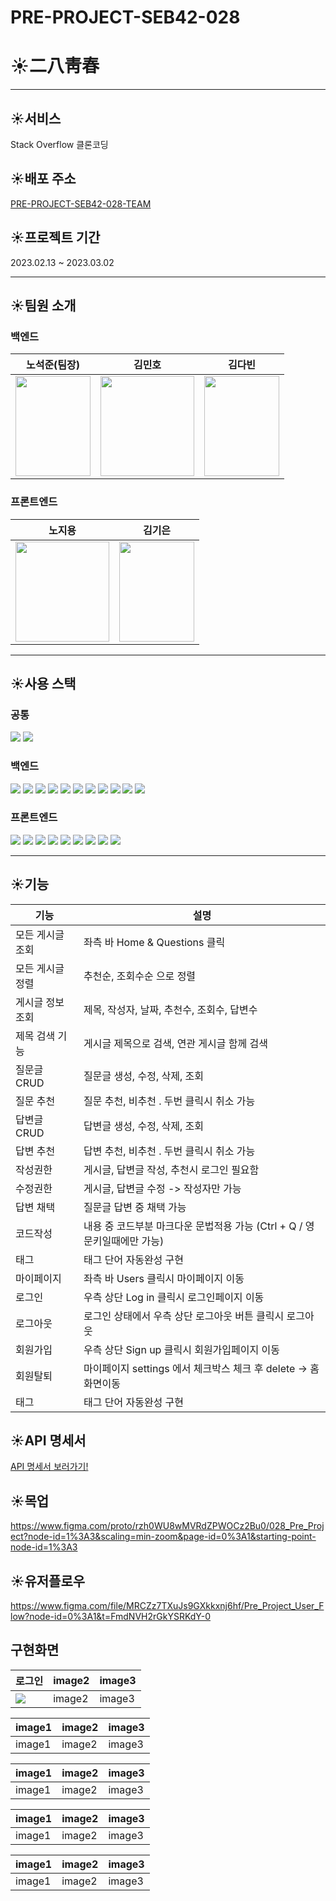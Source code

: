 # PRE-PROJECT-SEB42-028
# ☀️二八靑春


---



## ☀️서비스   

Stack Overflow 클론코딩


   
   
## ☀️배포 주소

<a href="http://pre28front.s3-website-us-east-1.amazonaws.com/"> PRE-PROJECT-SEB42-028-TEAM</a>


## ☀️프로젝트 기간
2023.02.13 ~ 2023.03.02

---


## ☀️팀원 소개
### 백엔드

|노석준(팀장)|김민호|김다빈|
|------|---|---|
|<img src="https://user-images.githubusercontent.com/116045890/222328024-676a79f5-c76e-4c98-a116-e48f353b9ab0.jpeg"  width="120" height="160">|<img src="https://user-images.githubusercontent.com/116045890/222328106-70b64adb-61da-43b4-8efd-667b59582361.jpeg"  width="150" height="160">|<img src="https://user-images.githubusercontent.com/116045890/222327890-6d7828dd-47c0-4829-86df-d340e7feac58.jpeg"  width="120" height="160">

### 프론트엔드

|노지용|김기은| 
|------|---|
|<img src="https://user-images.githubusercontent.com/116045890/222332062-825706f7-124e-4edf-95ed-52a5210bc244.jpg" width="150" height="160">|<img src="https://user-images.githubusercontent.com/116045890/222328072-9985a90f-8898-41c1-8489-577244e43bba.jpg"  width="120" height="160">|


---


## ☀️사용 스택

### 공통

<img src="https://img.shields.io/badge/github-181717?style=for-the-badge&logo=github&logoColor=white"> <img src="https://img.shields.io/badge/amazonaws-232F3E?style=for-the-badge&logo=amazonaws&logoColor=white"> 


### 백엔드

<img src="https://img.shields.io/badge/SpringBoot-6DB33F?style=for-the-badge&logo=SpringBoot&logoColor=white">  <img src="https://img.shields.io/badge/SpringWeb-6DB33F?style=for-the-badge&logo=SpringWeb&logoColor=white"> <img src="https://img.shields.io/badge/Spring-6DB33F?style=for-the-badge&logo=Spring&logoColor=white"> <img src="https://img.shields.io/badge/Spring Data JDVC-6DB33F?style=for-the-badge&logo=Spring Data JDVC&logoColor=white"> <img src="https://img.shields.io/badge/Spring Data JPA-6DB33F?style=for-the-badge&logo=Spring Data JPA&logoColor=white">  <img src="https://img.shields.io/badge/Spring Security-6DB33F?style=for-the-badge&logo=Spring Security&logoColor=white"> <img src="https://img.shields.io/badge/Spring MVC-6DB33F?style=for-the-badge&logo=Spring MVC&logoColor=white"> <img src="https://img.shields.io/badge/mysql-4479A1?style=for-the-badge&logo=mysql&logoColor=white"> <img src="https://img.shields.io/badge/Gradle-02303A?style=for-the-badge&logo=Gradle&logoColor=white">  <img src="https://img.shields.io/badge/JWT-000000?style=for-the-badge&logo=JSON Web Tokens&logoColor=white">  <img src="https://img.shields.io/badge/H2 Base-00539F?style=for-the-badge&logo=H2 base&logoColor=white"> 


### 프론트엔드
<img src="https://img.shields.io/badge/html-E34F26?style=for-the-badge&logo=html5&logoColor=white"> <img src="https://img.shields.io/badge/javascript-F7DF1E?style=for-the-badge&logo=javascript&logoColor=black"> <img src="https://img.shields.io/badge/css-1572B6?style=for-the-badge&logo=css3&logoColor=white"> <img src="https://img.shields.io/badge/Eslint-4B32C3?style=for-the-badge&logo=ESLint&logoColor=white"> <img src="https://img.shields.io/badge/Styledcomponents-DB7093?style=for-the-badge&logo=Styledcomponents&logoColor=white"> <img src="https://img.shields.io/badge/redux-764ABC?style=for-the-badge&logo=redux&logoColor=white"> <img src="https://img.shields.io/badge/fontawesome-528DD7?style=for-the-badge&logo=fontawesome&logoColor=white"> <img src="https://img.shields.io/badge/react-61DAFB?style=for-the-badge&logo=react&logoColor=white">  <img src="https://img.shields.io/badge/prettier-F7B93E?style=for-the-badge&logo=prettier&logoColor=white"> 

---

## ☀️기능

| 기능 | 설명 | 
|------|---|
|모든 게시글 조회| 좌측 바 Home & Questions 클릭 |
|모든 게시글 정렬| 추천순, 조회수순 으로 정렬 |
|게시글 정보 조회| 제목, 작성자, 날짜, 추천수, 조회수, 답변수 |
|제목 검색 기능| 게시글 제목으로 검색, 연관 게시글 함께 검색 |
|질문글 CRUD| 질문글 생성, 수정, 삭제, 조회|
|질문 추천| 질문 추천, 비추천 . 두번 클릭시 취소 가능|
|답변글 CRUD| 답변글 생성, 수정, 삭제, 조회|
|답변 추천| 답변 추천, 비추천 . 두번 클릭시 취소 가능|
|작성권한| 게시글, 답변글 작성, 추천시 로그인 필요함|
|수정권한| 게시글, 답변글 수정 -> 작성자만 가능|
|답변 채택| 질문글 답변 중 채택 가능|
|코드작성| 내용 중 코드부분 마크다운 문법적용 가능 (Ctrl + Q / 영문키일때에만 가능)|
|태그| 태그 단어 자동완성 구현|
|마이페이지| 좌측 바 Users 클릭시 마이페이지 이동|
|로그인| 우측 상단 Log in 클릭시 로그인페이지 이동|
|로그아웃| 로그인 상태에서 우측 상단 로그아웃 버튼 클릭시 로그아웃|
|회원가입| 우측 상단 Sign up 클릭시 회원가입페이지 이동|
|회원탈퇴| 마이페이지 settings 에서 체크박스 체크 후 delete -> 홈화면이동|
|태그| 태그 단어 자동완성 구현|

## ☀️API 명세서

<a href="http://pre-project-28-docs.s3-website.ap-northeast-2.amazonaws.com"> API 명세서 보러가기!</a>

## ☀️목업

https://www.figma.com/proto/rzh0WU8wMVRdZPWOCz2Bu0/028_Pre_Project?node-id=1%3A3&scaling=min-zoom&page-id=0%3A1&starting-point-node-id=1%3A3


## ☀️유저플로우

https://www.figma.com/file/MRCZz7TXuJs9GXkkxnj6hf/Pre_Project_User_Flow?node-id=0%3A1&t=FmdNVH2rGkYSRKdY-0





## 구현화면



| 로그인 | image2 | image3 |
|------|---|---|
| <image src = "https://user-images.githubusercontent.com/116045890/222360145-23ab1874-523a-4053-9217-3cfee77b1921.gif"> | image2 | image3 |


| image1 | image2 | image3 |
|------|---|---|
| image1 | image2 | image3 |


| image1 | image2 | image3 |
|------|---|---|
| image1 | image2 | image3 |


| image1 | image2 | image3 |
|------|---|---|
| image1 | image2 | image3 |


| image1 | image2 | image3 |
|------|---|---|
| image1 | image2 | image3 |

